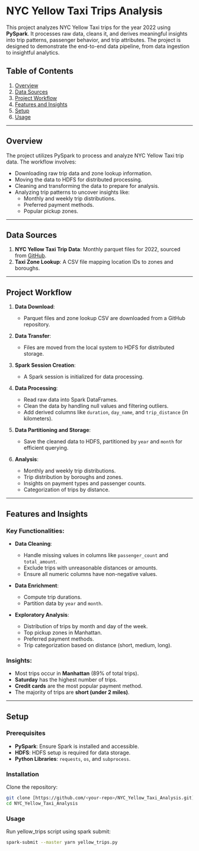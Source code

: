 # NYC Yellow Taxi Trips Analysis

This project analyzes NYC Yellow Taxi trips for the year 2022 using **PySpark**. It processes raw data, cleans it, and derives meaningful insights into trip patterns,
passenger behavior, and trip attributes. The project is designed to demonstrate the end-to-end data pipeline, from data ingestion to insightful analytics.

## Table of Contents

1. [Overview](#overview)
2. [Data Sources](#data-sources)
3. [Project Workflow](#project-workflow)
4. [Features and Insights](#features-and-insights)
5. [Setup](#setup)
6. [Usage](#usage)


---

## Overview

The project utilizes PySpark to process and analyze NYC Yellow Taxi trip data. The workflow involves:
- Downloading raw trip data and zone lookup information.
- Moving the data to HDFS for distributed processing.
- Cleaning and transforming the data to prepare for analysis.
- Analyzing trip patterns to uncover insights like:
  - Monthly and weekly trip distributions.
  - Preferred payment methods.
  - Popular pickup zones.

---

## Data Sources

1. **NYC Yellow Taxi Trip Data**: Monthly parquet files for 2022, sourced from [GitHub](https://github.com/KareeemBeltagy/NYC_TCL_Taxi).
2. **Taxi Zone Lookup**: A CSV file mapping location IDs to zones and boroughs.

---

## Project Workflow

1. **Data Download**: 
   - Parquet files and zone lookup CSV are downloaded from a GitHub repository.

2. **Data Transfer**:
   - Files are moved from the local system to HDFS for distributed storage.

3. **Spark Session Creation**:
   - A Spark session is initialized for data processing.

4. **Data Processing**:
   - Read raw data into Spark DataFrames.
   - Clean the data by handling null values and filtering outliers.
   - Add derived columns like `duration`, `day_name`, and `trip_distance` (in kilometers).

5. **Data Partitioning and Storage**:
   - Save the cleaned data to HDFS, partitioned by `year` and `month` for efficient querying.

6. **Analysis**:
   - Monthly and weekly trip distributions.
   - Trip distribution by boroughs and zones.
   - Insights on payment types and passenger counts.
   - Categorization of trips by distance.

---

## Features and Insights

### Key Functionalities:
- **Data Cleaning**:
  - Handle missing values in columns like `passenger_count` and `total_amount`.
  - Exclude trips with unreasonable distances or amounts.
  - Ensure all numeric columns have non-negative values.

- **Data Enrichment**:
  - Compute trip durations.
  - Partition data by `year` and `month`.

- **Exploratory Analysis**:
  - Distribution of trips by month and day of the week.
  - Top pickup zones in Manhattan.
  - Preferred payment methods.
  - Trip categorization based on distance (short, medium, long).

### Insights:
- Most trips occur in **Manhattan** (89% of total trips).
- **Saturday** has the highest number of trips.
- **Credit cards** are the most popular payment method.
- The majority of trips are **short (under 2 miles)**.

---

## Setup

### Prerequisites
- **PySpark**: Ensure Spark is installed and accessible.
- **HDFS**: HDFS setup is required for data storage.
- **Python Libraries**: `requests`, `os`, and `subprocess`.

### Installation
Clone the repository:
```bash
git clone [https://github.com/<your-repo>/NYC_Yellow_Taxi_Analysis.git](https://github.com/KareeemBeltagy/NYC_TCL_Taxi.git)
cd NYC_Yellow_Taxi_Analysis
```

### Usage
Run yellow_trips script using spark submit:
```bash
spark-submit --master yarn yellow_trips.py
